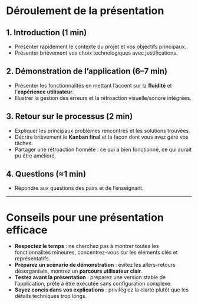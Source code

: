 # Déroulement de la présentation

## 1. Introduction (1 min)
- Présenter rapidement le contexte du projet et vos objectifs principaux.  
- Présenter brièvement vos choix technologiques avec justifications.  

## 2. Démonstration de l’application (6–7 min)
- Présenter les fonctionnalités en mettant l’accent sur la **fluidité** et l’**expérience utilisateur**.  
- Illustrer la gestion des erreurs et la rétroaction visuelle/sonore intégrées.  

## 3. Retour sur le processus (2 min)
- Expliquer les principaux problèmes rencontrés et les solutions trouvées.  
- Décrire brièvement le **Kanban final** et la façon dont vous avez géré vos tâches.  
- Partager une rétroaction honnête : ce qui a bien fonctionné, ce qui aurait pu être amélioré.  

## 4. Questions (≈1 min)
- Répondre aux questions des pairs et de l’enseignant.  

---

# Conseils pour une présentation efficace
- **Respectez le temps** : ne cherchez pas à montrer toutes les fonctionnalités mineures, concentrez-vous sur les éléments clés et représentatifs.  
- **Préparez un scénario de démonstration** : évitez les allers-retours désorganisés, montrez un **parcours utilisateur clair**.  
- **Testez avant la présentation** : préparez une version stable de l’application, prête à être exécutée sans configuration complexe.  
- **Soyez concis dans vos explications** : privilégiez la clarté plutôt que les détails techniques trop longs.  
